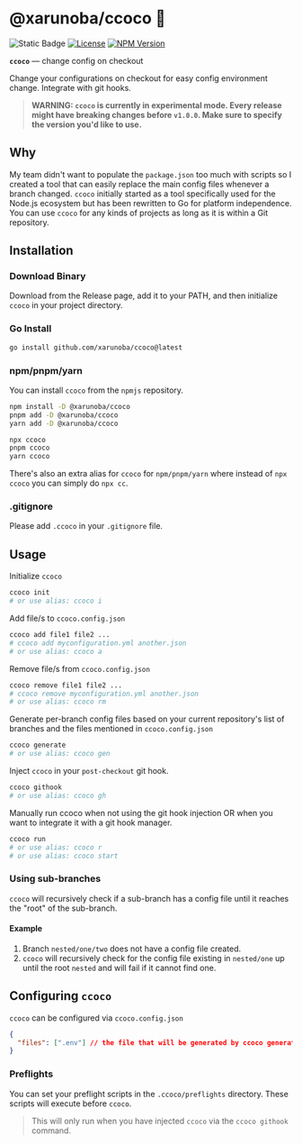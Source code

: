 # @xarunoba/ccoco 🥥

![Static Badge](https://img.shields.io/badge/Made_with-%E2%9D%A4%EF%B8%8F-red?style=for-the-badge) [![License](https://img.shields.io/npm/l/%40xarunoba%2Fccoco?style=for-the-badge)](https://github.com/xarunoba/ccoco?tab=MIT-1-ov-file#readme)
[![NPM Version](https://img.shields.io/npm/v/%40xarunoba%2Fccoco?style=for-the-badge&logo=npm)](https://www.npmjs.com/package/@xarunoba/ccoco?activeTab=readme)

**`ccoco`** — change config on checkout

Change your configurations on checkout for easy config environment change. Integrate with git hooks.

> **WARNING: `ccoco` is currently in experimental mode. Every release might have breaking changes before `v1.0.0`. Make sure to specify the version you'd like to use.**

## Why

My team didn't want to populate the `package.json` too much with scripts so I created a tool that can easily replace the main config files whenever a branch changed.
`ccoco` initially started as a tool specifically used for the Node.js ecosystem but has been rewritten to Go for platform independence. You can use `ccoco` for any kinds of projects as long as it is within a Git repository.

## Installation

### Download Binary

Download from the Release page, add it to your PATH, and then initialize `ccoco` in your project directory.

### Go Install

```bash
go install github.com/xarunoba/ccoco@latest
```

### npm/pnpm/yarn

You can install `ccoco` from the `npmjs` repository.

```bash
npm install -D @xarunoba/ccoco
pnpm add -D @xarunoba/ccoco
yarn add -D @xarunoba/ccoco

npx ccoco
pnpm ccoco
yarn ccoco
```

There's also an extra alias for `ccoco` for `npm/pnpm/yarn` where instead of `npx ccoco` you can simply do `npx cc`.

### .gitignore

Please add `.ccoco` in your `.gitignore` file.

## Usage

Initialize `ccoco`

```bash
ccoco init
# or use alias: ccoco i
```

Add file/s to `ccoco.config.json`

```bash
ccoco add file1 file2 ...
# ccoco add myconfiguration.yml another.json
# or use alias: ccoco a
```

Remove file/s from `ccoco.config.json`

```bash
ccoco remove file1 file2 ...
# ccoco remove myconfiguration.yml another.json
# or use alias: ccoco rm
```

Generate per-branch config files based on your current repository's list of branches and the files mentioned in `ccoco.config.json`

```bash
ccoco generate
# or use alias: ccoco gen
```

Inject `ccoco` in your `post-checkout` git hook.

```bash
ccoco githook
# or use alias: ccoco gh
```

Manually run ccoco when not using the git hook injection OR when you want to integrate it with a git hook manager.

```bash
ccoco run
# or use alias: ccoco r
# or use alias: ccoco start
```

### Using sub-branches

`ccoco` will recursively check if a sub-branch has a config file until it reaches the "root" of the sub-branch.

#### Example

1. Branch `nested/one/two` does not have a config file created.
2. `ccoco` will recursively check for the config file existing in `nested/one` up until the root `nested` and will fail if it cannot find one.

## Configuring `ccoco`

`ccoco` can be configured via `ccoco.config.json`

```json
{
  "files": [".env"] // the file that will be generated by ccoco generate
}
```

### Preflights

You can set your preflight scripts in the `.ccoco/preflights` directory. These scripts will execute before `ccoco`.

> This will only run when you have injected `ccoco` via the `ccoco githook` command.
